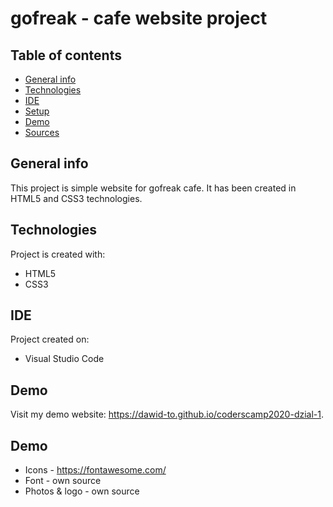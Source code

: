 # gofreak - cafe website project

## Table of contents
* [General info](#general-info)
* [Technologies](#technologies)
* [IDE](#ide)
* [Setup](#setup)
* [Demo](#demo)
* [Sources](#sources)

## General info
This project is simple website for gofreak cafe. It has been created in HTML5 and CSS3 technologies.

## Technologies
Project is created with:
* HTML5
* CSS3

## IDE
Project created on:
* Visual Studio Code

## Demo
Visit my demo website: https://dawid-to.github.io/coderscamp2020-dzial-1.

## Demo
* Icons - https://fontawesome.com/
* Font - own source
* Photos & logo - own source